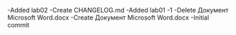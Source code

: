 -Added lab02
-Create CHANGELOG.md
-Added lab01
-1
-Delete Документ Microsoft Word.docx
-Create Документ Microsoft Word.docx
-Initial commit
